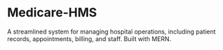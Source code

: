 # Medicare-HMS
A streamlined system for managing hospital operations, including patient records, appointments, billing, and staff. Built with MERN.
